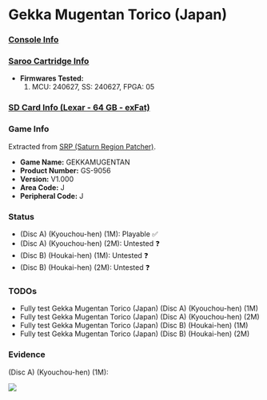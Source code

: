 # Gekka Mugentan Torico (Japan)

### [Console Info](../../../../Info/Consoles/VA13/README.md)

### [Saroo Cartridge Info](../../../../Info/Cartridges/RetroGameParadiseStore/1.32F/README.md)

- <b>Firmwares Tested:</b>
  1. MCU: 240627, SS: 240627, FPGA: 05

### [SD Card Info (Lexar - 64 GB - exFat)](../../../../Info/SdCards/Lexar/64GB/exfat/README.md)

### Game Info

Extracted from [SRP (Saturn Region Patcher)](https://segaxtreme.net/resources/saturn-region-patcher.81/download).

- <b>Game Name:</b> GEKKAMUGENTAN
- <b>Product Number:</b> GS-9056
- <b>Version:</b> V1.000
- <b>Area Code:</b> J
- <b>Peripheral Code:</b> J

### Status

- (Disc A) (Kyouchou-hen) (1M): Playable :white_check_mark:
- (Disc A) (Kyouchou-hen) (2M): Untested :question:
- (Disc B) (Houkai-hen) (1M): Untested :question:
- (Disc B) (Houkai-hen) (2M): Untested :question:

### TODOs

- Fully test Gekka Mugentan Torico (Japan) (Disc A) (Kyouchou-hen) (1M)
- Fully test Gekka Mugentan Torico (Japan) (Disc A) (Kyouchou-hen) (2M)
- Fully test Gekka Mugentan Torico (Japan) (Disc B) (Houkai-hen) (1M)
- Fully test Gekka Mugentan Torico (Japan) (Disc B) (Houkai-hen) (2M)

### Evidence

(Disc A) (Kyouchou-hen) (1M):

[![](https://img.youtube.com/vi/D1XRuy63TEA/0.jpg)](https://www.youtube.com/watch?v=D1XRuy63TEA)
